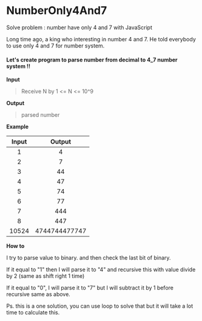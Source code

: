 # NumberOnly4And7
Solve problem : number have only 4 and 7 with JavaScript

Long time ago, a king who interesting in number 4 and 7.
He told everybody to use only 4 and 7 for number system.
#### Let's create program to parse number from decimal to 4_7 number system !!



**Input**
> Receive N by 1 <= N <= 10^9



**Output**
> parsed number



**Example**

|Input  |Output           |
|:---:  |:---:            |
|1      |4                |
|2      |7                |
|3      |44               |
|4      |47               |
|5      |74               |
|6      |77               |
|7      |444              |
|8      |447              |
|10524  |4744744477747    |



**How to**


I try to parse value to binary.
and then check the last bit of binary.

If it equal to "1" then I will parse it to "4" and 
recursive this with value divide by 2 (same as shift right 1 time)

If it equal to "0", I will parse it to "7"
but I will subtract it by 1 before recursive same as above.


Ps. this is a one solution, you can use loop to solve that
but it will take a lot time to calculate this.



